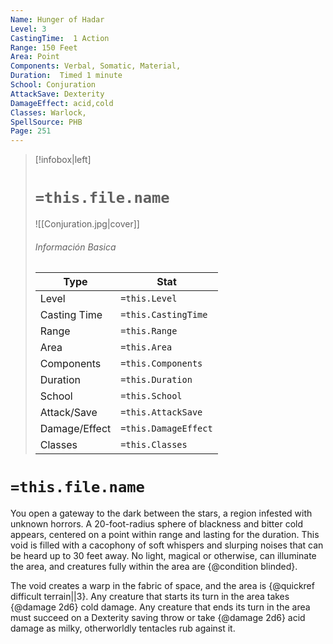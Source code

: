 ```yaml
---
Name: Hunger of Hadar
Level: 3
CastingTime:  1 Action 
Range: 150 Feet
Area: Point
Components: Verbal, Somatic, Material, 
Duration:  Timed 1 minute
School: Conjuration
AttackSave: Dexterity
DamageEffect: acid,cold
Classes: Warlock, 
SpellSource: PHB
Page: 251
---
```


>[!infobox|left]
># `=this.file.name`
>![[Conjuration.jpg|cover]]
> ###### Información Basica
> Type |  Stat |
> ---|---|
> Level | `=this.Level` |
> Casting Time | `=this.CastingTime` |
> Range | `=this.Range` |
> Area | `=this.Area` |
> Components | `=this.Components` |
> Duration | `=this.Duration` |
> School | `=this.School` |
> Attack/Save | `=this.AttackSave` |
> Damage/Effect | `=this.DamageEffect` |
> Classes | `=this.Classes` |

# `=this.file.name`
You open a gateway to the dark between the stars, a region infested with unknown horrors. A 20-foot-radius sphere of blackness and bitter cold appears, centered on a point within range and lasting for the duration. This void is filled with a cacophony of soft whispers and slurping noises that can be heard up to 30 feet away. No light, magical or otherwise, can illuminate the area, and creatures fully within the area are {@condition blinded}.

The void creates a warp in the fabric of space, and the area is {@quickref difficult terrain||3}. Any creature that starts its turn in the area takes {@damage 2d6} cold damage. Any creature that ends its turn in the area must succeed on a Dexterity saving throw or take {@damage 2d6} acid damage as milky, otherworldly tentacles rub against it.



 


 


